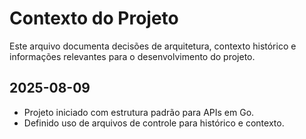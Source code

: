 # Contexto do Projeto

Este arquivo documenta decisões de arquitetura, contexto histórico e informações relevantes para o desenvolvimento do projeto.

## 2025-08-09
- Projeto iniciado com estrutura padrão para APIs em Go.
- Definido uso de arquivos de controle para histórico e contexto.
